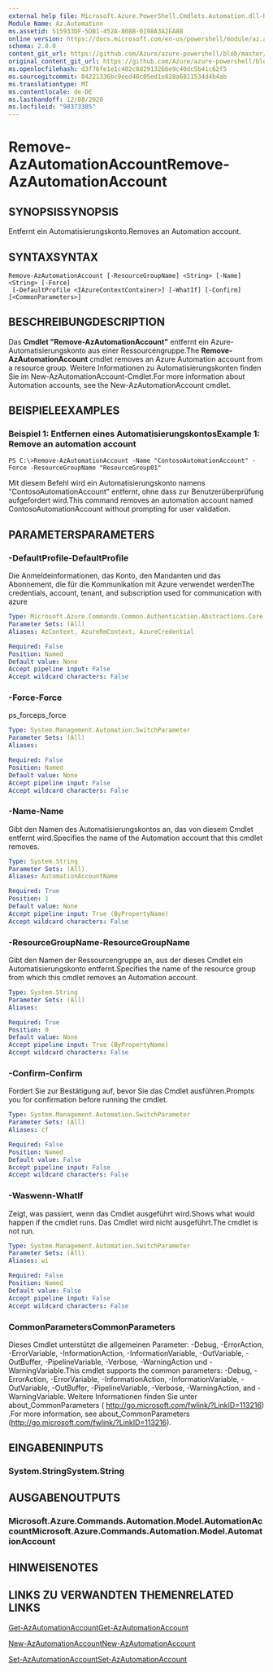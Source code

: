 ```yaml
---
external help file: Microsoft.Azure.PowerShell.Cmdlets.Automation.dll-Help.xml
Module Name: Az.Automation
ms.assetid: 515933DF-5DB1-452A-808B-0198A3A2EA8B
online version: https://docs.microsoft.com/en-us/powershell/module/az.automation/remove-azautomationaccount
schema: 2.0.0
content_git_url: https://github.com/Azure/azure-powershell/blob/master/src/Automation/Automation/help/Remove-AzAutomationAccount.md
original_content_git_url: https://github.com/Azure/azure-powershell/blob/master/src/Automation/Automation/help/Remove-AzAutomationAccount.md
ms.openlocfilehash: d3f76fe1e1c482c8d2913266e9c40dc5b41c62f5
ms.sourcegitcommit: 04221336bc9eed46c05ed1e828a6811534d4b4ab
ms.translationtype: MT
ms.contentlocale: de-DE
ms.lasthandoff: 12/08/2020
ms.locfileid: "98373385"
---
```

# <span data-ttu-id="ee7a4-101">Remove-AzAutomationAccount</span><span class="sxs-lookup"><span data-stu-id="ee7a4-101">Remove-AzAutomationAccount</span></span>

## <span data-ttu-id="ee7a4-102">SYNOPSIS</span><span class="sxs-lookup"><span data-stu-id="ee7a4-102">SYNOPSIS</span></span>
<span data-ttu-id="ee7a4-103">Entfernt ein Automatisierungskonto.</span><span class="sxs-lookup"><span data-stu-id="ee7a4-103">Removes an Automation account.</span></span>

## <span data-ttu-id="ee7a4-104">SYNTAX</span><span class="sxs-lookup"><span data-stu-id="ee7a4-104">SYNTAX</span></span>

```
Remove-AzAutomationAccount [-ResourceGroupName] <String> [-Name] <String> [-Force]
 [-DefaultProfile <IAzureContextContainer>] [-WhatIf] [-Confirm] [<CommonParameters>]
```

## <span data-ttu-id="ee7a4-105">BESCHREIBUNG</span><span class="sxs-lookup"><span data-stu-id="ee7a4-105">DESCRIPTION</span></span>
<span data-ttu-id="ee7a4-106">Das **Cmdlet "Remove-AzAutomationAccount"** entfernt ein Azure-Automatisierungskonto aus einer Ressourcengruppe.</span><span class="sxs-lookup"><span data-stu-id="ee7a4-106">The **Remove-AzAutomationAccount** cmdlet removes an Azure Automation account from a resource group.</span></span>
<span data-ttu-id="ee7a4-107">Weitere Informationen zu Automatisierungskonten finden Sie im New-AzAutomationAccount-Cmdlet.</span><span class="sxs-lookup"><span data-stu-id="ee7a4-107">For more information about Automation accounts, see the New-AzAutomationAccount cmdlet.</span></span>

## <span data-ttu-id="ee7a4-108">BEISPIELE</span><span class="sxs-lookup"><span data-stu-id="ee7a4-108">EXAMPLES</span></span>

### <span data-ttu-id="ee7a4-109">Beispiel 1: Entfernen eines Automatisierungskontos</span><span class="sxs-lookup"><span data-stu-id="ee7a4-109">Example 1: Remove an automation account</span></span>
```
PS C:\>Remove-AzAutomationAccount -Name "ContosoAutomationAccount" -Force -ResourceGroupName "ResourceGroup01"
```

<span data-ttu-id="ee7a4-110">Mit diesem Befehl wird ein Automatisierungskonto namens "ContosoAutomationAccount" entfernt, ohne dass zur Benutzerüberprüfung aufgefordert wird.</span><span class="sxs-lookup"><span data-stu-id="ee7a4-110">This command removes an automation account named ContosoAutomationAccount without prompting for user validation.</span></span>

## <span data-ttu-id="ee7a4-111">PARAMETERS</span><span class="sxs-lookup"><span data-stu-id="ee7a4-111">PARAMETERS</span></span>

### <span data-ttu-id="ee7a4-112">-DefaultProfile</span><span class="sxs-lookup"><span data-stu-id="ee7a4-112">-DefaultProfile</span></span>
<span data-ttu-id="ee7a4-113">Die Anmeldeinformationen, das Konto, den Mandanten und das Abonnement, die für die Kommunikation mit Azure verwendet werden</span><span class="sxs-lookup"><span data-stu-id="ee7a4-113">The credentials, account, tenant, and subscription used for communication with azure</span></span>

```yaml
Type: Microsoft.Azure.Commands.Common.Authentication.Abstractions.Core.IAzureContextContainer
Parameter Sets: (All)
Aliases: AzContext, AzureRmContext, AzureCredential

Required: False
Position: Named
Default value: None
Accept pipeline input: False
Accept wildcard characters: False
```

### <span data-ttu-id="ee7a4-114">-Force</span><span class="sxs-lookup"><span data-stu-id="ee7a4-114">-Force</span></span>
<span data-ttu-id="ee7a4-115">ps_force</span><span class="sxs-lookup"><span data-stu-id="ee7a4-115">ps_force</span></span>

```yaml
Type: System.Management.Automation.SwitchParameter
Parameter Sets: (All)
Aliases:

Required: False
Position: Named
Default value: None
Accept pipeline input: False
Accept wildcard characters: False
```

### <span data-ttu-id="ee7a4-116">-Name</span><span class="sxs-lookup"><span data-stu-id="ee7a4-116">-Name</span></span>
<span data-ttu-id="ee7a4-117">Gibt den Namen des Automatisierungskontos an, das von diesem Cmdlet entfernt wird.</span><span class="sxs-lookup"><span data-stu-id="ee7a4-117">Specifies the name of the Automation account that this cmdlet removes.</span></span>

```yaml
Type: System.String
Parameter Sets: (All)
Aliases: AutomationAccountName

Required: True
Position: 1
Default value: None
Accept pipeline input: True (ByPropertyName)
Accept wildcard characters: False
```

### <span data-ttu-id="ee7a4-118">-ResourceGroupName</span><span class="sxs-lookup"><span data-stu-id="ee7a4-118">-ResourceGroupName</span></span>
<span data-ttu-id="ee7a4-119">Gibt den Namen der Ressourcengruppe an, aus der dieses Cmdlet ein Automatisierungskonto entfernt.</span><span class="sxs-lookup"><span data-stu-id="ee7a4-119">Specifies the name of the resource group from which this cmdlet removes an Automation account.</span></span>

```yaml
Type: System.String
Parameter Sets: (All)
Aliases:

Required: True
Position: 0
Default value: None
Accept pipeline input: True (ByPropertyName)
Accept wildcard characters: False
```

### <span data-ttu-id="ee7a4-120">-Confirm</span><span class="sxs-lookup"><span data-stu-id="ee7a4-120">-Confirm</span></span>
<span data-ttu-id="ee7a4-121">Fordert Sie zur Bestätigung auf, bevor Sie das Cmdlet ausführen.</span><span class="sxs-lookup"><span data-stu-id="ee7a4-121">Prompts you for confirmation before running the cmdlet.</span></span>

```yaml
Type: System.Management.Automation.SwitchParameter
Parameter Sets: (All)
Aliases: cf

Required: False
Position: Named
Default value: False
Accept pipeline input: False
Accept wildcard characters: False
```

### <span data-ttu-id="ee7a4-122">-Waswenn</span><span class="sxs-lookup"><span data-stu-id="ee7a4-122">-WhatIf</span></span>
<span data-ttu-id="ee7a4-123">Zeigt, was passiert, wenn das Cmdlet ausgeführt wird.</span><span class="sxs-lookup"><span data-stu-id="ee7a4-123">Shows what would happen if the cmdlet runs.</span></span>
<span data-ttu-id="ee7a4-124">Das Cmdlet wird nicht ausgeführt.</span><span class="sxs-lookup"><span data-stu-id="ee7a4-124">The cmdlet is not run.</span></span>

```yaml
Type: System.Management.Automation.SwitchParameter
Parameter Sets: (All)
Aliases: wi

Required: False
Position: Named
Default value: False
Accept pipeline input: False
Accept wildcard characters: False
```

### <span data-ttu-id="ee7a4-125">CommonParameters</span><span class="sxs-lookup"><span data-stu-id="ee7a4-125">CommonParameters</span></span>
<span data-ttu-id="ee7a4-126">Dieses Cmdlet unterstützt die allgemeinen Parameter: -Debug, -ErrorAction, -ErrorVariable, -InformationAction, -InformationVariable, -OutVariable, -OutBuffer, -PipelineVariable, -Verbose, -WarningAction und -WarningVariable.</span><span class="sxs-lookup"><span data-stu-id="ee7a4-126">This cmdlet supports the common parameters: -Debug, -ErrorAction, -ErrorVariable, -InformationAction, -InformationVariable, -OutVariable, -OutBuffer, -PipelineVariable, -Verbose, -WarningAction, and -WarningVariable.</span></span> <span data-ttu-id="ee7a4-127">Weitere Informationen finden Sie unter about_CommonParameters ( http://go.microsoft.com/fwlink/?LinkID=113216) .</span><span class="sxs-lookup"><span data-stu-id="ee7a4-127">For more information, see about_CommonParameters (http://go.microsoft.com/fwlink/?LinkID=113216).</span></span>

## <span data-ttu-id="ee7a4-128">EINGABEN</span><span class="sxs-lookup"><span data-stu-id="ee7a4-128">INPUTS</span></span>

### <span data-ttu-id="ee7a4-129">System.String</span><span class="sxs-lookup"><span data-stu-id="ee7a4-129">System.String</span></span>

## <span data-ttu-id="ee7a4-130">AUSGABEN</span><span class="sxs-lookup"><span data-stu-id="ee7a4-130">OUTPUTS</span></span>

### <span data-ttu-id="ee7a4-131">Microsoft.Azure.Commands.Automation.Model.AutomationAccount</span><span class="sxs-lookup"><span data-stu-id="ee7a4-131">Microsoft.Azure.Commands.Automation.Model.AutomationAccount</span></span>

## <span data-ttu-id="ee7a4-132">HINWEISE</span><span class="sxs-lookup"><span data-stu-id="ee7a4-132">NOTES</span></span>

## <span data-ttu-id="ee7a4-133">LINKS ZU VERWANDTEN THEMEN</span><span class="sxs-lookup"><span data-stu-id="ee7a4-133">RELATED LINKS</span></span>

[<span data-ttu-id="ee7a4-134">Get-AzAutomationAccount</span><span class="sxs-lookup"><span data-stu-id="ee7a4-134">Get-AzAutomationAccount</span></span>](./Get-AzAutomationAccount.md)

[<span data-ttu-id="ee7a4-135">New-AzAutomationAccount</span><span class="sxs-lookup"><span data-stu-id="ee7a4-135">New-AzAutomationAccount</span></span>](./New-AzAutomationAccount.md)

[<span data-ttu-id="ee7a4-136">Set-AzAutomationAccount</span><span class="sxs-lookup"><span data-stu-id="ee7a4-136">Set-AzAutomationAccount</span></span>](./Set-AzAutomationAccount.md)


